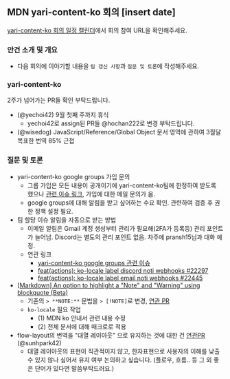 ## MDN yari-content-ko 회의 [insert date]

[yari-content-ko 회의 일정 캘린더](https://calendar.google.com/calendar/u/0/embed?src=e43bb879372391269af4ee800723136b5df9a7c01bba63f6f3798504ba6b94e7@group.calendar.google.com&ctz=Asia/Seoul)에서 회의 참여 URL을 확인해주세요.

### 안건 소개 및 개요

- 다음 회의에 이야기할 내용을 `팀 갱신 사항`과 `질문 및 토론`에 작성해주세요.

### yari-content-ko

2주가 넘어가는 PR들 확인 부탁드립니다.

- (@yechoi42) 9월 첫째 주까지 휴식
  - yechoi42로 assign된 PR들 @hochan222로 변경 부탁드립니다.
- (@wisedog) JavaScript/Reference/Global Object 문서 영역에 관하여 3월달 목표한 번역 85% 근접

### 질문 및 토론

- yari-content-ko google groups 가입 문의
  - 그룹 가입은 모든 내용이 공개이기에 yari-content-ko팀에 한정하여 받도록 했으나 [관련 이슈 링크](https://groups.google.com/g/yari-content-ko/c/hZATRpCHnT8), 가입에 대한 메일 문의가 옴.
  - google groups에 대해 알림을 받고 싶어하는 수요 확인. 관련하여 검증 후 권한 정책 설정 필요.
- 팀 할당 이슈 알림을 자동으로 받는 방법
  - 이메일 알림은 Gmail 계정 생성부터 관리가 필요해(2FA가 등록등) 관리 포인트가 늘어남. Discord는 별도의 관리 포인트 없음. 차주에 pransh15님과 대화 예정.
  - 연관 링크
    - [yari-content-ko google groups 관련 이슈](https://groups.google.com/g/yari-content-ko/c/Ro49amZT-fU)
    - [feat(actions): ko-locale label discord noti webhooks #22297](https://github.com/mdn/translated-content/pull/22297)
    - [feat(actions): ko-locale label email noti webhooks #22445](https://github.com/mdn/translated-content/pull/22445)
- [[Markdown] An option to highlight a "Note" and "Warning" using blockquote (Beta)](https://github.com/orgs/community/discussions/16925)
  - 기존의 `> **NOTE:**` 문법을 `> [!NOTE]`로 변경, [연관 PR](https://github.com/mdn/content/pull/35067#issuecomment-2254497605)
  - `ko-locale` 필요 작업
    - (1) MDN ko 안내서 관련 내용 수정
    - (2) 전체 문서에 대해 매크로로 적용   
- flow-layout의 번역을 "대열 레이아웃" 으로 유지하는 것에 대한 건 [연관PR](https://github.com/mdn/translated-content/pull/21745) (@sunhpark42)
    - 대열 레이아웃의 표현이 직관적이지 않고, 한자표현으로 사용자의 이해를 낮출 수 있지 않나 싶어서 유지 여부 논의하고 싶습니다. (플로우, 흐름.. 등 그 외 좋은 단어가 있다면 말씀부탁드러요.)
